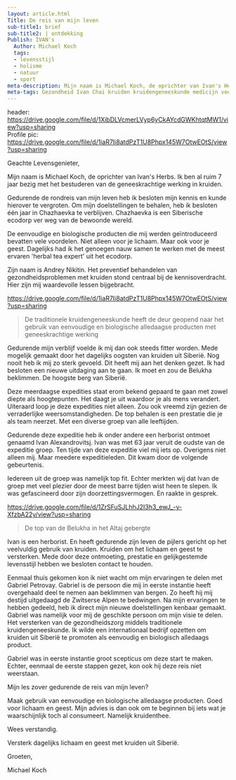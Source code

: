 ```yaml
---
layout: article.html
Title: De reis van mijn leven
sub-title1: brief
sub-title2: | ontdekking
Publish: IVAN's
  Author: Michael Koch
  tags: 
  - levensstijl
  - holisme	
  - natuur
  - sport
meta-description: Mijn naam is Michael Koch, de oprichter van Ivan's Herbs. Ik ben al ruim 7 jaar bezig met het bestuderen van de geneeskrachtige werking in kruiden. De traditionele kruidengeneeskunde heeft de deur geopend naar het gebruik van eenvoudige en biologische alledaagse producten met geneeskrachtige werking. 
meta-tags: Gezondheid Ivan Chai kruiden kruidengeneeskunde medicijn voordelen lichaam geest siberië traditionele kruidengeneeskunde eenvoudig biologisch alledaags product geneeskrachtig
---
```

header: https://drive.google.com/file/d/1XibDLVcmerLVyp6yCkAYcdGWKhtqtMW1/view?usp=sharing <br>
Profile pic: https://drive.google.com/file/d/1iaR7Ii8atdPzT1U8Phpx145W7OtwEOtS/view?usp=sharing


Geachte Levensgenieter,

Mijn naam is Michael Koch, de oprichter van Ivan's Herbs. Ik ben al ruim 7 jaar bezig met het bestuderen van de geneeskrachtige werking in kruiden.

Gedurende de rondreis van mijn leven heb ik besloten mijn kennis en kunde hierover te vergroten. Om mijn doelstellingen te behalen, heb ik besloten één jaar in Chazhaevka te verblijven. Chazhaevka is een Siberische ecodorp ver weg van de bewoonde wereld.

De eenvoudige en biologische producten die mij werden geïntroduceerd bevatten vele voordelen. Niet alleen voor je lichaam. Maar ook voor je geest. Dagelijks had ik het genoegen nauw samen te werken met de meest ervaren 'herbal tea expert' uit het ecodorp.

Zijn naam is Andrey Nikitin. Het preventief behandelen van gezondheidsproblemen met kruiden stond centraal bij de kennisoverdracht. Hier zijn mij waardevolle lessen bijgebracht.

https://drive.google.com/file/d/1iaR7Ii8atdPzT1U8Phpx145W7OtwEOtS/view?usp=sharing
> De traditionele kruidengeneeskunde heeft de deur geopend naar het gebruik van eenvoudige en biologische alledaagse producten met geneeskrachtige werking

Gedurende mijn verblijf voelde ik mij dan ook steeds fitter worden. Mede mogelijk gemaakt door het dagelijks oogsten van kruiden uit Siberië. Nog nooit heb ik mij zo sterk gevoeld. Dit heeft mij aan het denken gezet. Ik had besloten een nieuwe uitdaging aan te gaan. Ik moet en zou de Belukha beklimmen. De hoogste berg van Siberië.

Deze meerdaagse expedities staat erom bekend gepaard te gaan met zowel diepte als hoogtepunten. Het daagt je uit waardoor je als mens verandert. 
Uiteraard loop je deze expedities niet alleen. Zou ook vreemd zijn gezien de verraderlijke weersomstandigheden. De top behalen is een prestatie die je als team neerzet. Met een diverse groep van alle leeftijden.

Gedurende deze expeditie heb ik onder andere een herborist ontmoet genaamd Ivan Alexandrovitsj. Ivan was met 63 jaar veruit de oudste van de expeditie groep. Ten tijde van deze expeditie viel mij iets op. Overigens niet alleen mij. Maar meedere expeditieleden. Dit kwam door de volgende gebeurtenis. 

Iedereen uit de groep was namelijk top fit. Echter merkten wij dat Ivan de groep met veel plezier door de meest barre tijden wist heen te slepen. Ik was gefascineerd door zijn doorzettingsvermogen. En raakte in gesprek. 

https://drive.google.com/file/d/1ZrSFuSJLhhJ2I3h3_ewJ_-y-XfzbA22y/view?usp=sharing
> De top van de Belukha in het Altaj gebergte

Ivan is een herborist. En heeft gedurende zijn leven de pijlers gericht op het veelvuldig gebruik van kruiden. Kruiden om het lichaam en geest te versterken. Mede door deze ontmoeting, prestatie en gelijkgestemde levensstijl hebben we besloten contact te houden.

Eenmaal thuis gekomen kon ik niet wacht om mijn ervaringen te delen met Gabriel Petrovay. Gabriel is de persoon die mij in eerste instantie heeft overgehaald deel te nemen aan beklimmen van bergen. Zo heeft hij mij destijd uitgedaagd de Zwitserse Alpen te bedwingen. Na mijn ervaringen te hebben gedeeld, heb ik direct mijn nieuwe doelstellingen kenbaar gemaakt. Gabriel was namelijk voor mij de geschikte persoon om mijn visie te delen. Het versterken van de gezondheidszorg middels traditionele kruidengeneeskunde. Ik wilde een internationaal bedrijf opzetten om kruiden uit Siberië te promoten als eenvoudig en biologisch alledaags product. 

Gabriel was in eerste instantie groot scepticus om deze start te maken. Echter, eenmaal de eerste stappen gezet, kon ook hij deze reis niet weerstaan. 

Mijn les zover gedurende de reis van mijn leven?

Maak gebruik van eenvoudige en biologische alledaagse producten. Goed voor lichaam en geest. Mijn advies is dan ook om te beginnen bij iets wat je waarschijnlijk toch al consumeert. Namelijk kruidenthee.

Wees verstandig. 

Versterk dagelijks lichaam en geest met kruiden uit Siberië. 

Groeten,

Michael Koch
